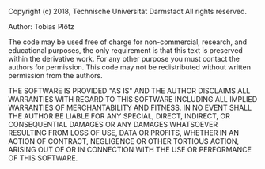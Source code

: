 Copyright (c) 2018, Technische Universität Darmstadt
All rights reserved.

Author: Tobias Plötz

The code may be used free of charge for non-commercial, research, and
educational purposes, the only requirement is that this text is
preserved within the derivative work. For any other purpose you
must contact the authors for permission. This code may not be
redistributed without written permission from the authors.

THE SOFTWARE IS PROVIDED "AS IS" AND THE AUTHOR DISCLAIMS ALL WARRANTIES 
WITH REGARD TO THIS SOFTWARE INCLUDING ALL IMPLIED WARRANTIES OF 
MERCHANTABILITY AND FITNESS. IN NO EVENT SHALL THE AUTHOR BE LIABLE 
FOR ANY SPECIAL, DIRECT, INDIRECT, OR CONSEQUENTIAL DAMAGES OR ANY 
DAMAGES WHATSOEVER RESULTING FROM LOSS OF USE, DATA OR PROFITS, 
WHETHER IN AN ACTION OF CONTRACT, NEGLIGENCE OR OTHER TORTIOUS ACTION, 
ARISING OUT OF OR IN CONNECTION WITH THE USE OR PERFORMANCE OF THIS SOFTWARE.
